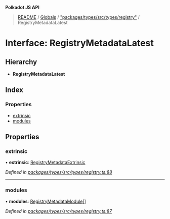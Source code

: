 **Polkadot JS API**

> [README](../README.md) / [Globals](../globals.md) / ["packages/types/src/types/registry"](../modules/_packages_types_src_types_registry_.md) / RegistryMetadataLatest

# Interface: RegistryMetadataLatest

## Hierarchy

* **RegistryMetadataLatest**

## Index

### Properties

* [extrinsic](_packages_types_src_types_registry_.registrymetadatalatest.md#extrinsic)
* [modules](_packages_types_src_types_registry_.registrymetadatalatest.md#modules)

## Properties

### extrinsic

•  **extrinsic**: [RegistryMetadataExtrinsic](_packages_types_src_types_registry_.registrymetadataextrinsic.md)

*Defined in [packages/types/src/types/registry.ts:88](https://github.com/polkadot-js/api/blob/8631f68ba/packages/types/src/types/registry.ts#L88)*

___

### modules

•  **modules**: [RegistryMetadataModule](_packages_types_src_types_registry_.registrymetadatamodule.md)[]

*Defined in [packages/types/src/types/registry.ts:87](https://github.com/polkadot-js/api/blob/8631f68ba/packages/types/src/types/registry.ts#L87)*
